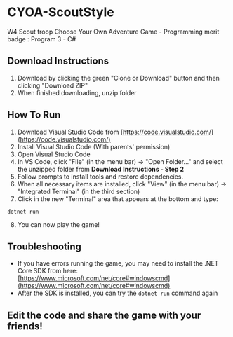# CYOA-ScoutStyle
W4 Scout troop Choose Your Own Adventure Game - Programming merit badge : Program 3 - C#

## Download Instructions
 1. Download by clicking the green "Clone or Download" button and then clicking "Download ZIP"
 2. When finished downloading, unzip folder

 ## How To Run
1. Download Visual Studio Code from [https://code.visualstudio.com/](https://code.visualstudio.com/)
2. Install Visual Studio Code (With parents' permission)
3. Open Visual Studio Code
4. In VS Code, click "File" (in the menu bar) -> "Open Folder..." and select the unzipped folder from **Download Instructions - Step 2**
5. Follow prompts to install tools and restore dependencies.
6. When all necessary items are installed, click "View" (in the menu bar) -> "Integrated Terminal" (in the third section)
7. Click in the new "Terminal" area that appears at the bottom and type:
```
dotnet run
```
8. You can now play the game!

## Troubleshooting
- If you have errors running the game, you may need to install the .NET Core SDK from here: [https://www.microsoft.com/net/core#windowscmd](https://www.microsoft.com/net/core#windowscmd)
- After the SDK is installed, you can try the `dotnet run` command again

## Edit the code and share the game with your friends!